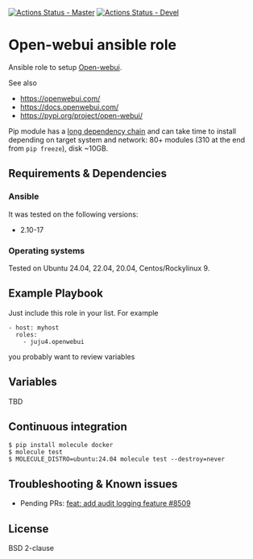 [![Actions Status - Master](https://github.com/juju4/ansible-openwebui/workflows/AnsibleCI/badge.svg)](https://github.com/juju4/ansible-openwebui/actions?query=branch%3Amain)
[![Actions Status - Devel](https://github.com/juju4/ansible-openwebui/workflows/AnsibleCI/badge.svg?branch=devel)](https://github.com/juju4/ansible-openwebui/actions?query=branch%3Adevel)

# Open-webui ansible role

Ansible role to setup [Open-webui](https://github.com/open-webui/open-webui).

See also
* https://openwebui.com/
* https://docs.openwebui.com/
* https://pypi.org/project/open-webui/

Pip module has a [long dependency chain](https://github.com/open-webui/open-webui/blob/main/pyproject.toml#L8) and can take time to install depending on target system and network: 80+ modules (310 at the end from `pip freeze`), disk ~10GB.

## Requirements & Dependencies

### Ansible
It was tested on the following versions:
 * 2.10-17

### Operating systems

Tested on Ubuntu 24.04, 22.04, 20.04, Centos/Rockylinux 9.

## Example Playbook

Just include this role in your list.
For example

```
- host: myhost
  roles:
    - juju4.openwebui
```

you probably want to review variables

## Variables

TBD


## Continuous integration

```
$ pip install molecule docker
$ molecule test
$ MOLECULE_DISTRO=ubuntu:24.04 molecule test --destroy=never
```


## Troubleshooting & Known issues

* Pending PRs: [feat: add audit logging feature #8509](https://github.com/open-webui/open-webui/pull/8509)

## License

BSD 2-clause
